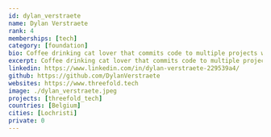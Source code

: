 ```yaml
---
id: dylan_verstraete
name: Dylan Verstraete
rank: 4
memberships: [tech]
category: [foundation]
bio: Coffee drinking cat lover that commits code to multiple projects within the Threefold Ecosystem. Has a passion for wakeboarding and webtechnologies.
excerpt: Coffee drinking cat lover that commits code to multiple projects within the Threefold Ecosystem.
linkedin: https://www.linkedin.com/in/dylan-verstraete-229539a4/
github: https://github.com/DylanVerstraete
websites: https://www.threefold.tech
image: ./dylan_verstraete.jpeg
projects: [threefold_tech]
countries: [Belgium]
cities: [Lochristi]
private: 0
---
```

